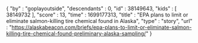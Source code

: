 {
  "by" : "goplayoutside",
  "descendants" : 0,
  "id" : 38149643,
  "kids" : [ 38149732 ],
  "score" : 13,
  "time" : 1699177313,
  "title" : "EPA plans to limit or eliminate salmon-killing tire chemical found in Alaska",
  "type" : "story",
  "url" : "https://alaskabeacon.com/briefs/epa-plans-to-limit-or-eliminate-salmon-killing-tire-chemical-found-preliminary-alaska-sampling/"
}
